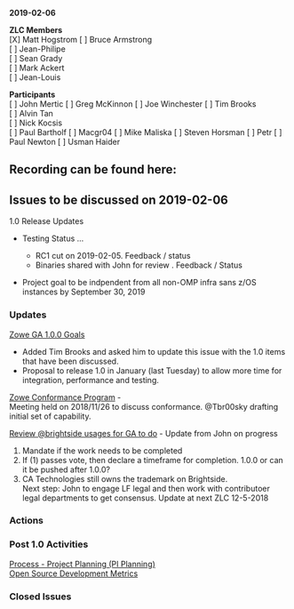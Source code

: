 __2019-02-06__

**ZLC Members**  
[X] Matt Hogstrom
[ ] Bruce Armstrong  
[ ] Jean-Philipe  
[ ] Sean Grady  
[ ] Mark Ackert  
[ ] Jean-Louis  
    
**Participants**  
[ ] John Mertic
[ ] Greg McKinnon
[ ] Joe Winchester
[ ] Tim Brooks  
[ ] Alvin Tan  
[ ] Nick Kocsis  
[ ] Paul Bartholf
[ ] Macgr04
[ ] Mike Maliska
[ ] Steven Horsman
[ ] Petr
[ ] Paul Newton
[ ] Usman Haider
  
## Recording can be found here:  


## Issues to be discussed on 2019-02-06
1.0 Release Updates
- Testing Status ...  
  - RC1 cut on 2019-02-05.  Feedback / status
  - Binaries shared with John for review . Feedback / Status

- Project goal to be indpendent from all non-OMP infra sans z/OS instances by September 30, 2019

### Updates    
  
[Zowe GA 1.0.0 Goals](https://github.com/zowe/zlc/issues/37)  
 - Added Tim Brooks and asked him to update this issue with the 1.0 items that have been discussed.  
 - Proposal to release 1.0 in January (last Tuesday) to allow more time for integration, performance and testing.  

[Zowe Conformance Program](https://github.com/zowe/zlc/issues/52)  -   
Meeting held on 2018/11/26 to discuss conformance.  @Tbr00sky drafting initial set of capability.
  
[Review @brightside usages for GA to do](https://github.com/zowe/zlc/issues/28) - Update from John on progress  
  1.  Mandate if the work needs to be completed  
  2.  If (1) passes vote, then declare a timeframe for completion. 1.0.0 or can it be pushed after 1.0.0?  
  3.  CA Technologies still owns the trademark on Brightside.  
  Next step: John to engage LF legal and then work with contributoer legal departments to get consensus.  Update at next ZLC 12-5-2018  

### Actions  

### Post 1.0 Activities  
[Process - Project Planning (PI Planning)](https://github.com/zowe/zlc/issues/40)  
[Open Source Development Metrics](https://github.com/zowe/zlc/issues/3)  

### Closed Issues
